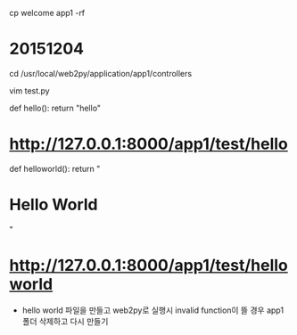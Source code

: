 cp welcome app1 -rf

# 20151204
cd /usr/local/web2py/application/app1/controllers

   vim test.py

   def hello():
      return "hello"

   # http://127.0.0.1:8000/app1/test/hello

   def helloworld():
      return "<html><body><h1>Hello World</h1><body></html>"

   # http://127.0.0.1:8000/app1/test/helloworld
   
   
  * hello world 파일을 만들고 web2py로 실행시 invalid function이 뜰 경우 app1 폴더 삭제하고 다시 만들기
